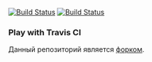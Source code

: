 [![Build Status](https://travis-ci.org/dmitriykazinachikov/practice-git-2.svg?branch=master)](https://travis-ci.org/dmitriykazinachikov/practice-git-2)
[![Build Status](https://travis-ci.org/githubotik/play-with-travis.svg?branch=master)](https://travis-ci.org/githubotik/play-with-travis)
### Play with Travis CI

Данный репозиторий является [форком](https://github.com/Artemmkin/play-with-travis).
